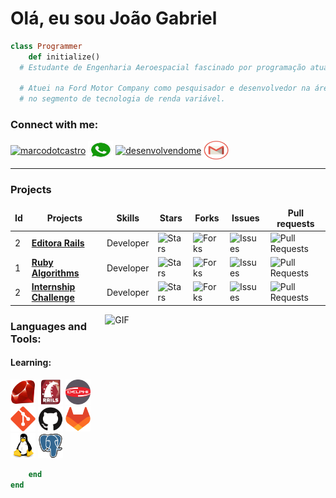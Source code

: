# Olá, eu sou João Gabriel 

```ruby
class Programmer
	def initialize() 
  # Estudante de Engenharia Aeroespacial fascinado por programação atuando como desenvolvedor back-end.

  # Atuei na Ford Motor Company como pesquisador e desenvolvedor na área de software. Hoje atuo como desenvolvedor na Nelogica, a maior fintech da América Latina 
  # no segmento de tecnologia de renda variável. 
```

<p align="left">
    <h3 align="left">Connect with me:</h3>
    <a href="https://www.linkedin.com/in/jo%C3%A3o-gabriel-dal-forno/" target="_blank"><img align="center" src="https://github.com/marcodotcastro/marcodotcastro/blob/master/linkedin.png?raw=true" alt="marcodotcastro" height="30" width="40" /></a>
    <a href="https://wa.me/+555555984737981?text=Ol%C3%A1,%20te%20encontrei%20no%20GitHub!
" target="_blank"><img align="center" src="whatsapp-icon-transparent-png-6.png" alt="marcodotcastro" height="30" width="40"/></a>
    <a href="https://www.instagram.com/joaoogdf/" target="_blank"><img align="center" src="https://github.com/marcodotcastro/marcodotcastro/blob/master/instagram.png?raw=true" alt="desenvolvendome" height="30" width="40"/></a> 
    <a href="https://github.com/joaogdfaero/joaogdfaero/blob/main/email.md" target="_blank"><img align="center" src="https://github.com/joaogdfaero/joaogdfaero/blob/main/gmail_icon.png" alt="desenvolvendome" height="30" width="40"/></a>  
</p>

---



<h3>Projects</h3>
<table>
    <thead align="center">
        <tr border: none;>
            <td><b>Id</b></td>
	    <td><b>Projects</b></td>
	    <td><b>Skills</b></td>
            <td><b>Stars</b></td>
            <td><b>Forks</b></td>
            <td><b>Issues</b></td>
            <td><b>Pull requests</b></td>
        </tr>
    </thead>
    <tbody>
	 <tr>
		<td>2</td>
		<td><a href="https://github.com/joaogdfaero/editora_livros_rails"><b>Editora Rails</b></a></td>
	 	<td>Developer</td>
	    	<td><img alt="Stars" src="https://img.shields.io/github/stars/joaogdfaero/editora_livros_rails" /></td>
            	<td><img alt="Forks" src="https://img.shields.io/github/forks/joaogdfaero/editora_livros_rails" /></td>
            	<td><img alt="Issues" src="https://img.shields.io/github/issues/joaogdfaero/editora_livros_rails" /></td>
            	<td><img alt="Pull Requests" src="https://img.shields.io/github/issues-pr/joaogdfaero/editora_livros_rails" /></td>
        </tr> 
	<tr>
		<td>1</td>
            	<td><a href="https://github.com/joaogdfaero/algorithms_problems_ruby"><b>Ruby Algorithms</b></a></td>
		<td>Developer</td>
            	<td><img alt="Stars" src="https://img.shields.io/github/stars/joaogdfaero/algorithms_problems_ruby" /></td>
            	<td><img alt="Forks" src="https://img.shields.io/github/forks/joaogdfaero/algorithms_problems_ruby" /></td>
            	<td><img alt="Issues" src="https://img.shields.io/github/issues/joaogdfaero/algorithms_problems_ruby" /></td>
            	<td><img alt="Pull Requests" src="https://img.shields.io/github/issues-pr/joaogdfaero/algorithms_problems_ruby" /></td>
        </tr>
	 <tr>
		<td>2</td>
		<td><a href="https://github.com/joaogdfaero/internship_challenge"><b>Internship Challenge</b></a></td>
	 	<td>Developer</td>
	    	<td><img alt="Stars" src="https://img.shields.io/github/stars/joaogdfaero/internship_challenge" /></td>
            	<td><img alt="Forks" src="https://img.shields.io/github/forks/joaogdfaero/internship_challenge" /></td>
            	<td><img alt="Issues" src="https://img.shields.io/github/issues/joaogdfaero/internship_challenge" /></td>
            	<td><img alt="Pull Requests" src="https://img.shields.io/github/issues-pr/joaogdfaero/internship_challenge" /></td>
        </tr> 
<!--- 	<tr>
		<td>3</td>
		<td><a href="https://github.com/joaogdfaero/Casa-Popular-Eficiente"><b>Casa Popular</b></a></td>
	 	<td>Developer</td>
	    	<td><img alt="Stars" src="https://img.shields.io/github/stars/joaogdfaero/Casa-Popular-Eficiente" /></td>
            	<td><img alt="Forks" src="https://img.shields.io/github/forks/joaogdfaero/Casa-Popular-Eficiente" /></td>
            	<td><img alt="Issues" src="https://img.shields.io/github/issues/joaogdfaero/Casa-Popular-Eficiente" /></td>
            	<td><img alt="Pull Requests" src="https://img.shields.io/github/issues-pr/joaogdfaero/Casa-Popular-Eficiente" /></td>
        </tr> -->
</tbody>
</table>

 <img align="right" alt="GIF" src="https://github.com/marcodotcastro/marcodotcastro/blob/master/code.gif?raw=true" width="70%" height="400px" />

<h3 align="left">Languages and Tools:</h3>
    <p align="left">
        <h4 align="left">Learning:</h4>
	<a href="https://stackshare.io/ruby" target="_blank"><img src="https://github.com/devicons/devicon/raw/master/icons/ruby/ruby-original.svg" alt="ruby" width="40" height="40" /></a>
	<a href="https://stackshare.io/rails" target="_blank"><img src="https://github.com/devicons/devicon/raw/master/icons/rails/rails-original-wordmark.svg" alt="rails" width="40" height="40" /></a>
	<a href="https://stackshare.io/delphi" target="_blank"><img src="https://github.com/joaogdfaero/joaogdfaero/blob/main/delphiicon.png" alt="delphi" width="40" height="40" /></a>       
	 <a href="https://stackshare.io/gitlab" target="_blank"><img src="https://github.com/devicons/devicon/raw/master/icons/git/git-original.svg" alt="git" width="40" height="40" /></a>
        <a href="https://stackshare.io/github" target="_blank"><img src="https://github.com/devicons/devicon/raw/master/icons/github/github-original.svg" alt="github" width="40" height="40" /></a>
	        <a href="https://stackshare.io/git" target="_blank"><img src="https://github.com/devicons/devicon/raw/master/icons/gitlab/gitlab-original.svg" alt="gitlab" width="40" height="40" /></a>
	 <a href="https://stackshare.io/linux" target="_blank"><img src="https://github.com/devicons/devicon/raw/master/icons/linux/linux-original.svg" alt="linux" width="40" height="40" /></a>
	 <a href="https://stackshare.io/postgresql" target="_blank"><img src="https://github.com/devicons/devicon/raw/master/icons/postgresql/postgresql-original.svg" alt="postgresql" width="40" height="40" /></a>
    </p>

```ruby 
	end 
end 
```
